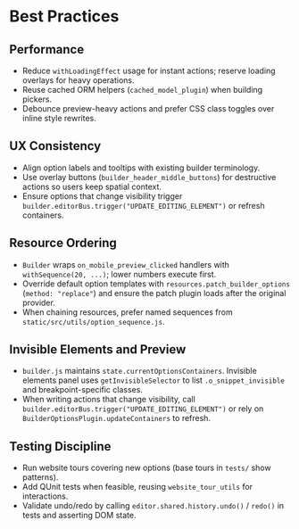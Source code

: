 # Best Practices

## Performance

- Reduce `withLoadingEffect` usage for instant actions; reserve loading overlays for heavy operations.
- Reuse cached ORM helpers (`cached_model_plugin`) when building pickers.
- Debounce preview-heavy actions and prefer CSS class toggles over inline style rewrites.

## UX Consistency

- Align option labels and tooltips with existing builder terminology.
- Use overlay buttons (`builder_header_middle_buttons`) for destructive actions so users keep spatial context.
- Ensure options that change visibility trigger `builder.editorBus.trigger("UPDATE_EDITING_ELEMENT")` or refresh containers.

## Resource Ordering

- `Builder` wraps `on_mobile_preview_clicked` handlers with `withSequence(20, ...)`; lower numbers execute first.
- Override default option templates with `resources.patch_builder_options` (`method: "replace"`) and ensure the patch plugin loads after the original provider.
- When chaining resources, prefer named sequences from `static/src/utils/option_sequence.js`.

## Invisible Elements and Preview

- `builder.js` maintains `state.currentOptionsContainers`. Invisible elements panel uses `getInvisibleSelector` to list `.o_snippet_invisible` and breakpoint-specific classes.
- When writing actions that change visibility, call `builder.editorBus.trigger("UPDATE_EDITING_ELEMENT")` or rely on `BuilderOptionsPlugin.updateContainers` to refresh.

## Testing Discipline

- Run website tours covering new options (base tours in `tests/` show patterns).
- Add QUnit tests when feasible, reusing `website_tour_utils` for interactions.
- Validate undo/redo by calling `editor.shared.history.undo()` / `redo()` in tests and asserting DOM state.
